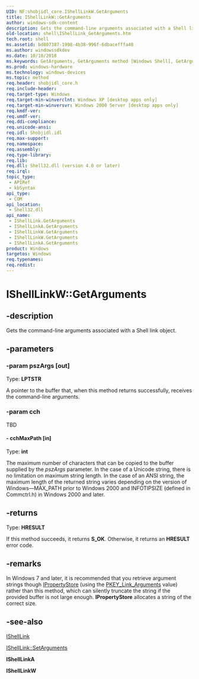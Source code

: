 ```yaml
---
UID: NF:shobjidl_core.IShellLinkW.GetArguments
title: IShellLinkW::GetArguments
author: windows-sdk-content
description: Gets the command-line arguments associated with a Shell link object.
old-location: shell\IShellLink_GetArguments.htm
tech.root: shell
ms.assetid: bd807387-1998-4b38-996f-6dbacefffa48
ms.author: windowssdkdev
ms.date: 10/10/2018
ms.keywords: GetArguments, GetArguments method [Windows Shell], GetArguments method [Windows Shell],IShellLink interface, GetArguments method [Windows Shell],IShellLinkA interface, GetArguments method [Windows Shell],IShellLinkW interface, IShellLink interface [Windows Shell],GetArguments method, IShellLink::GetArguments, IShellLinkA interface [Windows Shell],GetArguments method, IShellLinkA.GetArguments, IShellLinkA::GetArguments, IShellLinkW interface [Windows Shell],GetArguments method, IShellLinkW.GetArguments, IShellLinkW::GetArguments, _win32_IShellLink_GetArguments, shell.IShellLink_GetArguments, shobjidl_core/IShellLink::GetArguments, shobjidl_core/IShellLinkA::GetArguments, shobjidl_core/IShellLinkW::GetArguments
ms.prod: windows-hardware
ms.technology: windows-devices
ms.topic: method
req.header: shobjidl_core.h
req.include-header: 
req.target-type: Windows
req.target-min-winverclnt: Windows XP [desktop apps only]
req.target-min-winversvr: Windows 2000 Server [desktop apps only]
req.kmdf-ver: 
req.umdf-ver: 
req.ddi-compliance: 
req.unicode-ansi: 
req.idl: Shobjidl.idl
req.max-support: 
req.namespace: 
req.assembly: 
req.type-library: 
req.lib: 
req.dll: Shell32.dll (version 4.0 or later)
req.irql: 
topic_type:
 - APIRef
 - kbSyntax
api_type:
 - COM
api_location:
 - Shell32.dll
api_name:
 - IShellLink.GetArguments
 - IShellLinkA.GetArguments
 - IShellLinkW.GetArguments
 - IShellLinkW.GetArguments
 - IShellLinkA.GetArguments
product: Windows
targetos: Windows
req.typenames: 
req.redist: 
---
```


# IShellLinkW::GetArguments


## -description


Gets the command-line arguments associated with a Shell link object.


## -parameters




### -param pszArgs [out]

Type: <b>LPTSTR</b>

A pointer to the buffer that, when this method returns successfully, receives the command-line arguments.


### -param cch

TBD




#### - cchMaxPath [in]

Type: <b>int</b>

The maximum number of characters that can be copied to the buffer supplied by the <i>pszArgs</i> parameter. In the case of a Unicode string, there is no limitation on maximum string length. In the case of an ANSI string, the maximum length of the returned string varies depending on the version of Windows—MAX_PATH prior to Windows 2000 and INFOTIPSIZE (defined in Commctrl.h) in Windows 2000 and later.


## -returns



Type: <b>HRESULT</b>

If this method succeeds, it returns <b xmlns:loc="http://microsoft.com/wdcml/l10n">S_OK</b>. Otherwise, it returns an <b xmlns:loc="http://microsoft.com/wdcml/l10n">HRESULT</b> error code.




## -remarks



In Windows 7 and later, it is recommended that you retrieve argument strings though <a href="https://msdn.microsoft.com/e995aaa1-d4c9-475f-b1fa-b9123cd5b653">IPropertyStore</a> (using the <a href="https://msdn.microsoft.com/e6786836-5e18-4b8c-9e7d-229abb7473e7">PKEY_Link_Arguments</a> value) rather than this method, which can silently truncate the string if the provided buffer is not large enough. <b>IPropertyStore</b> allocates a string of the correct size.




## -see-also




<a href="https://msdn.microsoft.com/67982d28-27ce-4482-b588-10fec8143750">IShellLink</a>



<a href="https://msdn.microsoft.com/5ad5fabd-be12-40bc-a6b3-498bcde7223a">IShellLink::SetArguments</a>



<b>IShellLinkA</b>



<b>IShellLinkW</b>
 

 

